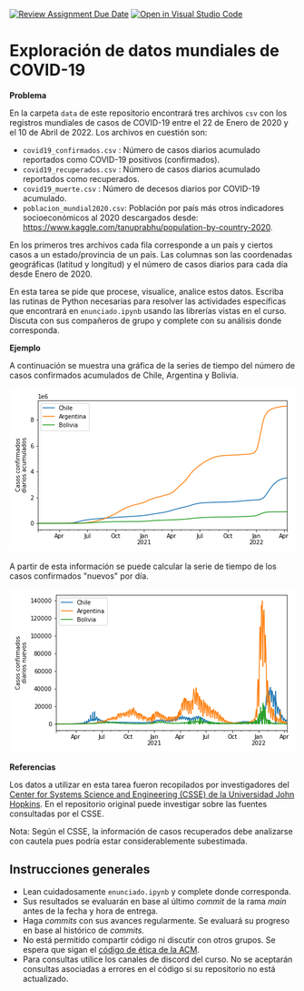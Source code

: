 [![Review Assignment Due Date](https://classroom.github.com/assets/deadline-readme-button-24ddc0f5d75046c5622901739e7c5dd533143b0c8e959d652212380cedb1ea36.svg)](https://classroom.github.com/a/oCOqiamL)
[![Open in Visual Studio Code](https://classroom.github.com/assets/open-in-vscode-718a45dd9cf7e7f842a935f5ebbe5719a5e09af4491e668f4dbf3b35d5cca122.svg)](https://classroom.github.com/online_ide?assignment_repo_id=10845948&assignment_repo_type=AssignmentRepo)
# Exploración de datos mundiales de COVID-19 

**Problema**

En la carpeta `data` de este repositorio encontrará tres archivos `csv` con los registros mundiales de casos de COVID-19 entre el 22 de Enero de 2020 y el 10 de Abril de 2022. Los archivos en cuestión son:

- `covid19_confirmados.csv` : Número de casos diarios acumulado reportados como COVID-19 positivos (confirmados).
- `covid19_recuperados.csv` : Número de casos diarios acumulado reportados como recuperados. 
- `covid19_muerte.csv` : Número de decesos diarios por COVID-19 acumulado. 
- `poblacion_mundial2020.csv`:  Población por país más otros indicadores socioeconómicos al 2020 descargados desde: https://www.kaggle.com/tanuprabhu/population-by-country-2020.

En los primeros tres archivos cada fila corresponde a un país y ciertos casos a un estado/provincia de un país. Las columnas son las coordenadas geográficas (latitud y longitud) y el número de casos diarios para cada día desde Enero de 2020. 

En esta tarea se pide que procese, visualice, analice estos datos. Escriba las rutinas de Python necesarias para resolver las actividades específicas que encontrará en `enunciado.ipynb` usando las librerías vistas en el curso. Discuta con sus compañeros de grupo y complete con su análisis donde corresponda.

**Ejemplo**

A continuación se muestra una gráfica de la series de tiempo del número de casos confirmados acumulados de Chile, Argentina y Bolivia. 

![casosacumulados](images/ejemplo1.png)

A partir de esta información se puede calcular la serie de tiempo de los casos confirmados "nuevos" por día.

![casosdiarios](images/ejemplo2.png)

**Referencias**

Los datos a utilizar en esta tarea fueron recopilados por investigadores del [Center for Systems Science and Engineering (CSSE) de la Universidad John Hopkins](https://github.com/CSSEGISandData/COVID-19). En el repositorio original puede investigar sobre las fuentes consultadas por el CSSE.

Nota: Según el CSSE, la información de casos recuperados debe analizarse con cautela pues podría estar considerablemente subestimada. 


## Instrucciones generales

- Lean cuidadosamente `enunciado.ipynb` y complete donde corresponda.
- Sus resultados se evaluarán en base al último *commit* de la rama *main* antes de la fecha y hora de entrega.
- Haga *commits* con sus avances regularmente. Se evaluará su progreso en base al histórico de *commits*.
- No está permitido compartir código ni discutir con otros grupos. Se espera que sigan el [código de ética de la ACM](https://www.acm.org/code-of-ethics).
- Para consultas utilice los canales de discord del curso. No se aceptarán consultas asociadas a errores en el código si su repositorio no está actualizado.



